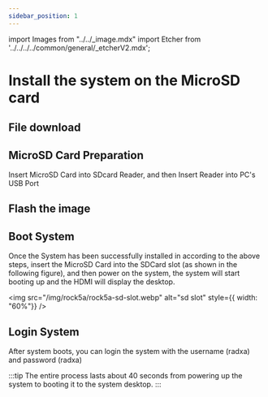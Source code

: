 ```yaml
---
sidebar_position: 1
---
```


import Images from "../../\_image.mdx"
import Etcher from '../../../../common/general/\_etcherV2.mdx';

# Install the system on the MicroSD card

## File download

<Images loader={false} system_img={true} spi_img={false} />

## MicroSD Card Preparation

Insert MicroSD Card into SDcard Reader, and then Insert Reader into PC's USB Port

## Flash the image

<Etcher/>

## Boot System

Once the System has been successfully installed in according to the above steps, insert the MicroSD Card into the SDCard slot (as shown in the following figure), and then power on the system, the system will start booting up and the HDMI will display the desktop.

<img
src="/img/rock5a/rock5a-sd-slot.webp"
alt="sd slot"
style={{ width: "60%"}}
/>

## Login System

After system boots, you can login the system with the username (radxa) and password (radxa)

:::tip
The entire process lasts about 40 seconds from powering up the system to booting it to the system desktop.
:::
